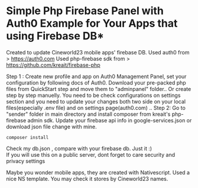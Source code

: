 
# Simple Php Firebase Panel with Auth0 Example for Your Apps that using Firebase DB*

 Created to update Cineworld23 mobile apps' firebase DB. 
 Used auth0 from > https://auth0.com
 Used php-firebase sdk from > https://github.com/kreait/firebase-php

 Step 1 : 
Create new profile and app on Auth0 Management Panel, set your configuration by following docs of Auth0. Download your pre-packed php files from QuickStart step and move them to "adminpanel" folder..
Or create step by step manuelly. You need to be check configurations on settings section and you need to update your changes both two side on your local files(especially .env file) and on settings page(auth0.com)
.. 
 Step 2:
Go to "sender" folder in main directory  and install composer from kreait's php-firebase admin sdk. Update your firebase api info in google-services.json or download json file change with mine.
```
composer install
```
Check my db.json , compare with your firebase db. Just it :)  
If you will use this  on a public server, dont forget to care security and privacy settings 

Maybe you wonder mobile apps, they are created with Nativescript. Used a nice NS template. You may check it stores by Cineworld23 names.

